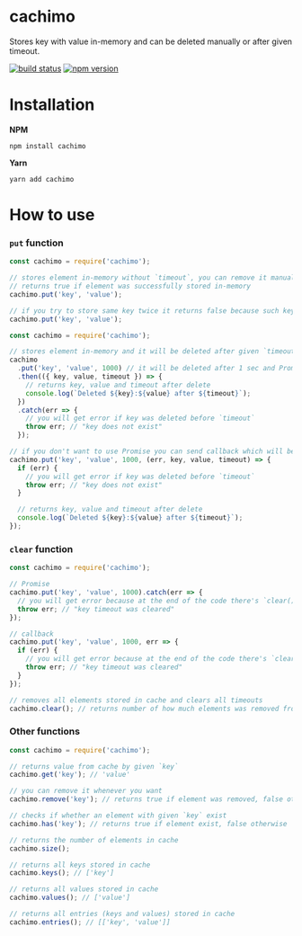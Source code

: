 # cachimo

Stores key with value in-memory and can be deleted manually or after given timeout.

[![build status](https://img.shields.io/travis/svipben/cachimo.svg)](https://travis-ci.org/svipben/cachimo)
[![npm version](https://img.shields.io/npm/v/cachimo.svg)](https://www.npmjs.com/package/cachimo)

# Installation

**NPM**

```
npm install cachimo
```

**Yarn**

```
yarn add cachimo
```

# How to use

### `put` function

```js
const cachimo = require('cachimo');

// stores element in-memory without `timeout`, you can remove it manually whenever you want
// returns true if element was successfully stored in-memory
cachimo.put('key', 'value');

// if you try to store same key twice it returns false because such key already exist
cachimo.put('key', 'value');
```

```js
const cachimo = require('cachimo');

// stores element in-memory and it will be deleted after given `timeout` which returns Promise
cachimo
  .put('key', 'value', 1000) // it will be deleted after 1 sec and Promise will be resolved or rejected
  .then(({ key, value, timeout }) => {
    // returns key, value and timeout after delete
    console.log(`Deleted ${key}:${value} after ${timeout}`);
  })
  .catch(err => {
    // you will get error if key was deleted before `timeout`
    throw err; // "key does not exist"
  });

// if you don't want to use Promise you can send callback which will be executed after given `timeout`
cachimo.put('key', 'value', 1000, (err, key, value, timeout) => {
  if (err) {
    // you will get error if key was deleted before `timeout`
    throw err; // "key does not exist"
  }

  // returns key, value and timeout after delete
  console.log(`Deleted ${key}:${value} after ${timeout}`);
});
```

### `clear` function

```js
const cachimo = require('cachimo');

// Promise
cachimo.put('key', 'value', 1000).catch(err => {
  // you will get error because at the end of the code there's `clear()` function which clears all timeouts as well as keys and values
  throw err; // "key timeout was cleared"
});

// callback
cachimo.put('key', 'value', 1000, err => {
  if (err) {
    // you will get error because at the end of the code there's `clear()` function which clears all timeouts as well as keys and values
    throw err; // "key timeout was cleared"
  }
});

// removes all elements stored in cache and clears all timeouts
cachimo.clear(); // returns number of how much elements was removed from cache
```

### Other functions

```js
const cachimo = require('cachimo');

// returns value from cache by given `key`
cachimo.get('key'); // 'value'

// you can remove it whenever you want
cachimo.remove('key'); // returns true if element was removed, false otherwise

// checks if whether an element with given `key` exist
cachimo.has('key'); // returns true if element exist, false otherwise

// returns the number of elements in cache
cachimo.size();

// returns all keys stored in cache
cachimo.keys(); // ['key']

// returns all values stored in cache
cachimo.values(); // ['value']

// returns all entries (keys and values) stored in cache
cachimo.entries(); // [['key', 'value']]
```
